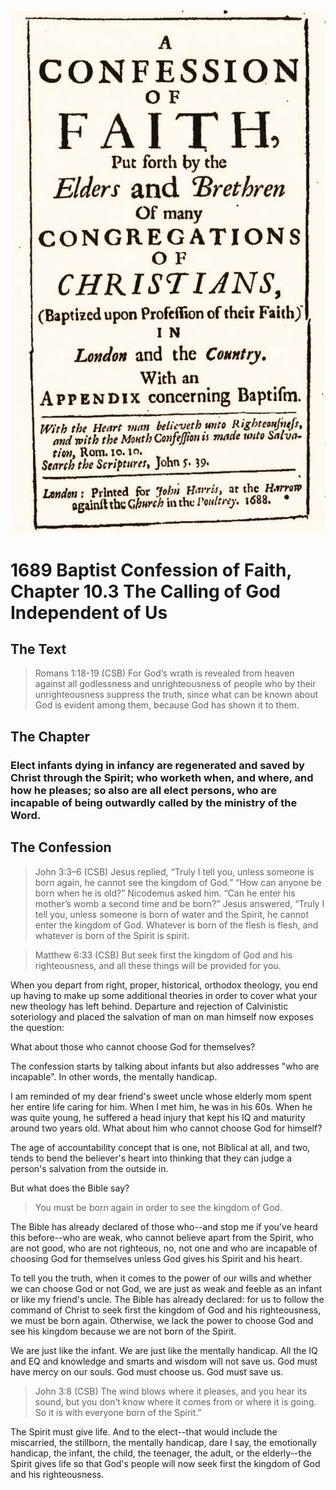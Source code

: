 <img class="intro-right" src="art-1689.png">

# 1689 Baptist Confession of Faith, Chapter 10.3 The Calling of God Independent of Us

## The Text

>Romans 1:18-19 (CSB) For God’s wrath is revealed from heaven against all godlessness and unrighteousness of people who by their unrighteousness suppress the truth, since what can be known about God is evident among them, because God has shown it to them.

## The Chapter

### Elect infants dying in infancy are regenerated and saved by Christ through the Spirit; who worketh when, and where, and how he pleases; so also are all elect persons, who are incapable of being outwardly called by the ministry of the Word.

## The Confession

>John 3:3–6 (CSB) Jesus replied, “Truly I tell you, unless someone is born again, he cannot see the kingdom of God.” “How can anyone be born when he is old?” Nicodemus asked him. “Can he enter his mother’s womb a second time and be born?” Jesus answered, “Truly I tell you, unless someone is born of water and the Spirit, he cannot enter the kingdom of God. Whatever is born of the flesh is flesh, and whatever is born of the Spirit is spirit.

>Matthew 6:33 (CSB) But seek first the kingdom of God and his righteousness, and all these things will be provided for you.

When you depart from right, proper, historical, orthodox theology, you end up having to make up some additional theories in order to cover what your new theology has left behind. Departure and rejection of Calvinistic soteriology and placed the salvation of man on man himself now exposes the question:

What about those who cannot choose God for themselves?

The confession starts by talking about infants but also addresses "who are incapable". In other words, the mentally handicap.

I am reminded of my dear friend's sweet uncle whose elderly mom spent her entire life caring for him. When I met him, he was in his 60s. When he was quite young, he suffered a head injury that kept his IQ and maturity around two years old. What about him who cannot choose God for himself?

The age of accountability concept that is one, not Biblical at all, and two, tends to bend the believer's heart into thinking that they can judge a person's salvation from the outside in.

But what does the Bible say?

>You must be born again in order to see the kingdom of God.

The Bible has already declared of those who--and stop me if you've heard this before--who are weak, who cannot believe apart from the Spirit, who are not good, who are not righteous, no, not one and who are incapable of choosing God for themselves unless God gives his Spirit and his heart.

To tell you the truth, when it comes to the power of our wills and whether we can choose God or not God, we are just as weak and feeble as an infant or like my friend's uncle. The Bible has already declared: for us to follow the command of Christ to seek first the kingdom of God and his righteousness, we must be born again. Otherwise, we lack the power to choose God and see his kingdom because we are not born of the Spirit.

We are just like the infant. We are just like the mentally handicap. All the IQ and EQ and knowledge and smarts and wisdom will not save us. God must have mercy on our souls. God must choose us. God must save us.

>John 3:8 (CSB) The wind blows where it pleases, and you hear its sound, but you don’t know where it comes from or where it is going. So it is with everyone born of the Spirit.”

The Spirit must give life. And to the elect--that would include the miscarried, the stillborn, the mentally handicap, dare I say, the emotionally handicap, the infant, the child, the teenager, the adult, or the elderly--the Spirit gives life so that God's people will now seek first the kingdom of God and his righteousness.
